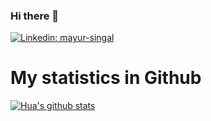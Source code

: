 ### Hi there 👋

<!--
**ulixius9/ulixius9** is a ✨ _special_ ✨ repository because its `README.md` (this file) appears on your GitHub profile.

Here are some ideas to get you started:

- 🔭 I’m currently working on ...
- 🌱 I’m currently learning ...
- 👯 I’m looking to collaborate on ...
- 🤔 I’m looking for help with ...
- 💬 Ask me about ...
- 📫 How to reach me: ...
- 😄 Pronouns: ...
- ⚡ Fun fact: ...
-->


[![Linkedin: mayur-singal](https://img.shields.io/badge/-mayur-blue?style=flat-square&logo=Linkedin&logoColor=white&link=https://www.linkedin.com/in/mayur-singal-477a76141/)](https://www.linkedin.com/in/mayur-singal-477a76141/)


# My statistics in Github
[![Hua's github stats](https://github-readme-stats.vercel.app/api?username=ulixius9&show_icons=true&theme=prussian&count_private=true)](https://github.com/ulixius9/github-readme-stats)

